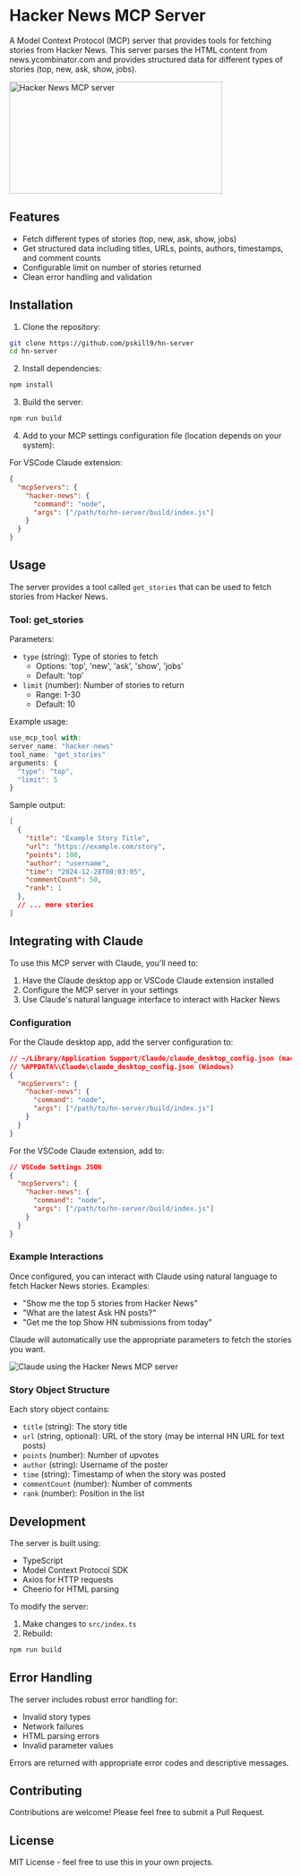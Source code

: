 # Hacker News MCP Server

A Model Context Protocol (MCP) server that provides tools for fetching stories from Hacker News. This server parses the HTML content from news.ycombinator.com and provides structured data for different types of stories (top, new, ask, show, jobs).

<a href="https://glama.ai/mcp/servers/oge85xl22f"><img width="380" height="200" src="https://glama.ai/mcp/servers/oge85xl22f/badge" alt="Hacker News MCP server" /></a>

## Features

- Fetch different types of stories (top, new, ask, show, jobs)
- Get structured data including titles, URLs, points, authors, timestamps, and comment counts
- Configurable limit on number of stories returned
- Clean error handling and validation

## Installation

1. Clone the repository:
```bash
git clone https://github.com/pskill9/hn-server
cd hn-server
```

2. Install dependencies:
```bash
npm install
```

3. Build the server:
```bash
npm run build
```

4. Add to your MCP settings configuration file (location depends on your system):

For VSCode Claude extension:
```json
{
  "mcpServers": {
    "hacker-news": {
      "command": "node",
      "args": ["/path/to/hn-server/build/index.js"]
    }
  }
}
```

## Usage

The server provides a tool called `get_stories` that can be used to fetch stories from Hacker News.

### Tool: get_stories

Parameters:
- `type` (string): Type of stories to fetch
  - Options: 'top', 'new', 'ask', 'show', 'jobs'
  - Default: 'top'
- `limit` (number): Number of stories to return
  - Range: 1-30
  - Default: 10

Example usage:
```typescript
use_mcp_tool with:
server_name: "hacker-news"
tool_name: "get_stories"
arguments: {
  "type": "top",
  "limit": 5
}
```

Sample output:
```json
[
  {
    "title": "Example Story Title",
    "url": "https://example.com/story",
    "points": 100,
    "author": "username",
    "time": "2024-12-28T00:03:05",
    "commentCount": 50,
    "rank": 1
  },
  // ... more stories
]
```

## Integrating with Claude

To use this MCP server with Claude, you'll need to:

1. Have the Claude desktop app or VSCode Claude extension installed
2. Configure the MCP server in your settings
3. Use Claude's natural language interface to interact with Hacker News

### Configuration

For the Claude desktop app, add the server configuration to:
```json
// ~/Library/Application Support/Claude/claude_desktop_config.json (macOS)
// %APPDATA%\Claude\claude_desktop_config.json (Windows)
{
  "mcpServers": {
    "hacker-news": {
      "command": "node",
      "args": ["/path/to/hn-server/build/index.js"]
    }
  }
}
```

For the VSCode Claude extension, add to:
```json
// VSCode Settings JSON
{
  "mcpServers": {
    "hacker-news": {
      "command": "node",
      "args": ["/path/to/hn-server/build/index.js"]
    }
  }
}
```

### Example Interactions

Once configured, you can interact with Claude using natural language to fetch Hacker News stories. Examples:

- "Show me the top 5 stories from Hacker News"
- "What are the latest Ask HN posts?"
- "Get me the top Show HN submissions from today"

Claude will automatically use the appropriate parameters to fetch the stories you want.

![Claude using the Hacker News MCP server](Claude.png)

### Story Object Structure

Each story object contains:
- `title` (string): The story title
- `url` (string, optional): URL of the story (may be internal HN URL for text posts)
- `points` (number): Number of upvotes
- `author` (string): Username of the poster
- `time` (string): Timestamp of when the story was posted
- `commentCount` (number): Number of comments
- `rank` (number): Position in the list

## Development

The server is built using:
- TypeScript
- Model Context Protocol SDK
- Axios for HTTP requests
- Cheerio for HTML parsing

To modify the server:

1. Make changes to `src/index.ts`
2. Rebuild:
```bash
npm run build
```

## Error Handling

The server includes robust error handling for:
- Invalid story types
- Network failures
- HTML parsing errors
- Invalid parameter values

Errors are returned with appropriate error codes and descriptive messages.

## Contributing

Contributions are welcome! Please feel free to submit a Pull Request.

## License

MIT License - feel free to use this in your own projects.

